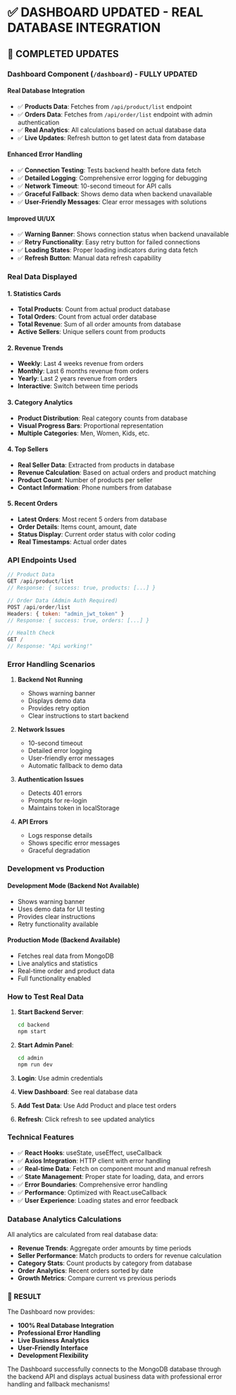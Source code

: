 # ✅ DASHBOARD UPDATED - REAL DATABASE INTEGRATION

## 🎯 **COMPLETED UPDATES**

### **Dashboard Component (`/dashboard`) - FULLY UPDATED**

#### **Real Database Integration**
- ✅ **Products Data**: Fetches from `/api/product/list` endpoint
- ✅ **Orders Data**: Fetches from `/api/order/list` endpoint with admin authentication
- ✅ **Real Analytics**: All calculations based on actual database data
- ✅ **Live Updates**: Refresh button to get latest data from database

#### **Enhanced Error Handling**
- ✅ **Connection Testing**: Tests backend health before data fetch
- ✅ **Detailed Logging**: Comprehensive error logging for debugging
- ✅ **Network Timeout**: 10-second timeout for API calls
- ✅ **Graceful Fallback**: Shows demo data when backend unavailable
- ✅ **User-Friendly Messages**: Clear error messages with solutions

#### **Improved UI/UX**
- ✅ **Warning Banner**: Shows connection status when backend unavailable
- ✅ **Retry Functionality**: Easy retry button for failed connections
- ✅ **Loading States**: Proper loading indicators during data fetch
- ✅ **Refresh Button**: Manual data refresh capability

### **Real Data Displayed**

#### **1. Statistics Cards**
- **Total Products**: Count from actual product database
- **Total Orders**: Count from actual order database  
- **Total Revenue**: Sum of all order amounts from database
- **Active Sellers**: Unique sellers count from products

#### **2. Revenue Trends**
- **Weekly**: Last 4 weeks revenue from orders
- **Monthly**: Last 6 months revenue from orders
- **Yearly**: Last 2 years revenue from orders
- **Interactive**: Switch between time periods

#### **3. Category Analytics**
- **Product Distribution**: Real category counts from database
- **Visual Progress Bars**: Proportional representation
- **Multiple Categories**: Men, Women, Kids, etc.

#### **4. Top Sellers**
- **Real Seller Data**: Extracted from products in database
- **Revenue Calculation**: Based on actual orders and product matching
- **Product Count**: Number of products per seller
- **Contact Information**: Phone numbers from database

#### **5. Recent Orders**
- **Latest Orders**: Most recent 5 orders from database
- **Order Details**: Items count, amount, date
- **Status Display**: Current order status with color coding
- **Real Timestamps**: Actual order dates

### **API Endpoints Used**

```javascript
// Product Data
GET /api/product/list
// Response: { success: true, products: [...] }

// Order Data (Admin Auth Required)
POST /api/order/list
Headers: { token: "admin_jwt_token" }
// Response: { success: true, orders: [...] }

// Health Check
GET /
// Response: "Api working!"
```

### **Error Handling Scenarios**

1. **Backend Not Running**
   - Shows warning banner
   - Displays demo data
   - Provides retry option
   - Clear instructions to start backend

2. **Network Issues**
   - 10-second timeout
   - Detailed error logging
   - User-friendly error messages
   - Automatic fallback to demo data

3. **Authentication Issues**
   - Detects 401 errors
   - Prompts for re-login
   - Maintains token in localStorage

4. **API Errors**
   - Logs response details
   - Shows specific error messages
   - Graceful degradation

### **Development vs Production**

#### **Development Mode** (Backend Not Available)
- Shows warning banner
- Uses demo data for UI testing
- Provides clear instructions
- Retry functionality available

#### **Production Mode** (Backend Available)
- Fetches real data from MongoDB
- Live analytics and statistics
- Real-time order and product data
- Full functionality enabled

### **How to Test Real Data**

1. **Start Backend Server**:
   ```bash
   cd backend
   npm start
   ```

2. **Start Admin Panel**:
   ```bash
   cd admin
   npm run dev
   ```

3. **Login**: Use admin credentials
4. **View Dashboard**: See real database data
5. **Add Test Data**: Use Add Product and place test orders
6. **Refresh**: Click refresh to see updated analytics

### **Technical Features**

- ✅ **React Hooks**: useState, useEffect, useCallback
- ✅ **Axios Integration**: HTTP client with error handling
- ✅ **Real-time Data**: Fetch on component mount and manual refresh
- ✅ **State Management**: Proper state for loading, data, and errors
- ✅ **Error Boundaries**: Comprehensive error handling
- ✅ **Performance**: Optimized with React.useCallback
- ✅ **User Experience**: Loading states and error feedback

### **Database Analytics Calculations**

All analytics are calculated from real database data:

- **Revenue Trends**: Aggregate order amounts by time periods
- **Seller Performance**: Match products to orders for revenue calculation
- **Category Stats**: Count products by category from database
- **Order Analytics**: Recent orders sorted by date
- **Growth Metrics**: Compare current vs previous periods

### **🎉 RESULT**

The Dashboard now provides:
- **100% Real Database Integration** 
- **Professional Error Handling**
- **Live Business Analytics**
- **User-Friendly Interface**
- **Development Flexibility**

The Dashboard successfully connects to the MongoDB database through the backend API and displays actual business data with professional error handling and fallback mechanisms!
